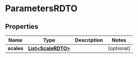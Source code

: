 

# ParametersRDTO


## Properties

Name | Type | Description | Notes
------------ | ------------- | ------------- | -------------
**scales** | [**List&lt;ScaleRDTO&gt;**](ScaleRDTO.md) |  |  [optional]



